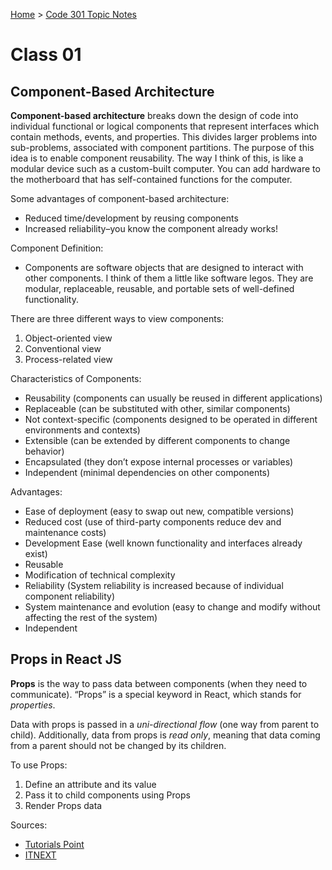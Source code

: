 [Home](../README.md) > [Code 301 Topic Notes](../301topicNotes.md)

# Class 01

## Component-Based Architecture

**Component-based architecture** breaks down the design of code into individual functional or logical components that represent interfaces which contain methods, events, and properties. This divides larger problems into sub-problems, associated with component partitions. The purpose of this idea is to enable component reusability. The way I think of this, is like a modular device such as a custom-built computer. You can add hardware to the motherboard that has self-contained functions for the computer.

Some advantages of component-based architecture:

- Reduced time/development by reusing components
- Increased reliability–you know the component already works!

Component Definition:

- Components are software objects that are designed to interact with other components. I think of them a little like software legos. They are modular, replaceable, reusable, and portable sets of well-defined functionality.

There are three different ways to view components:

1. Object-oriented view
2. Conventional view
3. Process-related view

Characteristics of Components:

- Reusability (components can usually be reused in different applications)
- Replaceable (can be substituted with other, similar components)
- Not context-specific (components designed to be operated in different environments and contexts)
- Extensible (can be extended by different components to change behavior)
- Encapsulated (they don’t expose internal processes or variables)
- Independent (minimal dependencies on other components)

Advantages:

- Ease of deployment (easy to swap out new, compatible versions)
- Reduced cost (use of third-party components reduce dev and maintenance costs)
- Development Ease (well known functionality and interfaces already exist)
- Reusable
- Modification of technical complexity
- Reliability (System reliability is increased because of individual component reliability)
- System maintenance and evolution (easy to change and modify without affecting the rest of the system)
- Independent

## Props in React JS

**Props** is the way to pass data between components (when they need to communicate). “Props” is a special keyword in React, which stands for *properties*.

Data with props is passed in a *uni-directional flow* (one way from parent to child). Additionally, data from props is *read only*, meaning that data coming from a parent should not be changed by its children.

To use Props:

1. Define an attribute and its value
2. Pass it to child components using Props
3. Render Props data

Sources:

- [Tutorials Point](https://www.tutorialspoint.com/software_architecture_design/component_based_architecture.htm)
- [ITNEXT](https://itnext.io/what-is-props-and-how-to-use-it-in-react-da307f500da0)

